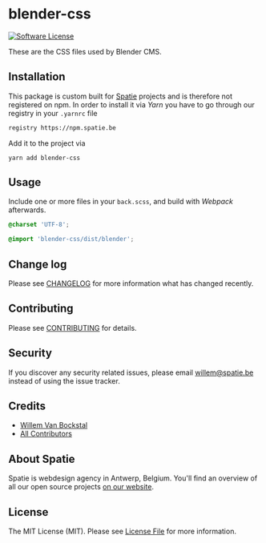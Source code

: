 # blender-css

[![Software License](https://img.shields.io/badge/license-MIT-brightgreen.svg?style=flat-square)](LICENSE.md)

These are the CSS files used by Blender CMS.

## Installation

This package is custom built for [Spatie](https://spatie.be) projects and is therefore not registered on npm.
In order to install it via *Yarn* you have to go through our registry in your `.yarnrc` file

```txt
registry https://npm.spatie.be
```
Add it to the project via

```cli
yarn add blender-css
```

## Usage

Include one or more files in your `back.scss`, and build with *Webpack* afterwards.

``` SCSS
@charset 'UTF-8';

@import 'blender-css/dist/blender';
```

## Change log

Please see [CHANGELOG](CHANGELOG.md) for more information what has changed recently.

## Contributing

Please see [CONTRIBUTING](CONTRIBUTING.md) for details.

## Security

If you discover any security related issues, please email willem@spatie.be instead of using the issue tracker.

## Credits

- [Willem Van Bockstal](https://github.com/willemvb)
- [All Contributors](../../contributors)

## About Spatie
Spatie is webdesign agency in Antwerp, Belgium. You'll find an overview of all our open source projects [on our website](https://spatie.be/opensource).

## License

The MIT License (MIT). Please see [License File](LICENSE.md) for more information.
